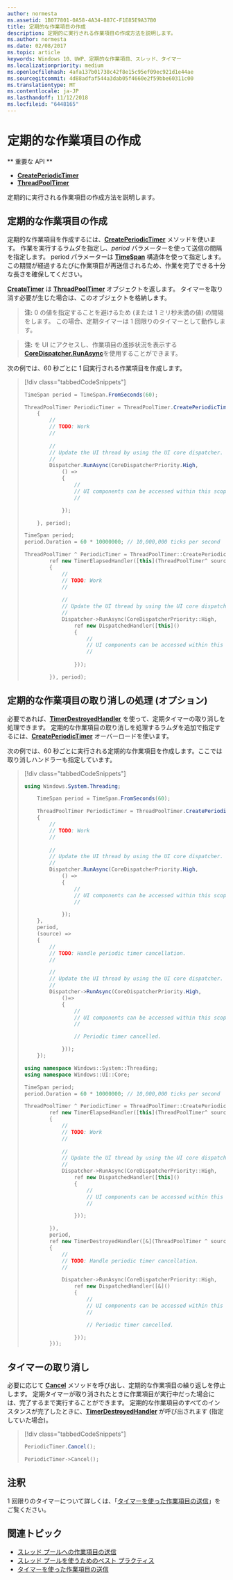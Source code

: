 ```yaml
---
author: normesta
ms.assetid: 1B077801-0A58-4A34-887C-F1E85E9A37B0
title: 定期的な作業項目の作成
description: 定期的に実行される作業項目の作成方法を説明します。
ms.author: normesta
ms.date: 02/08/2017
ms.topic: article
keywords: Windows 10、UWP、定期的な作業項目、スレッド、タイマー
ms.localizationpriority: medium
ms.openlocfilehash: 4afa137b01738c42f8e15c95ef09ec921d1e44ae
ms.sourcegitcommit: 4d88adfaf544a3dab05f4660e2f59bbe60311c00
ms.translationtype: MT
ms.contentlocale: ja-JP
ms.lasthandoff: 11/12/2018
ms.locfileid: "6448165"
---
```

# <a name="create-a-periodic-work-item"></a>定期的な作業項目の作成


** 重要な API **

-   [**CreatePeriodicTimer**](https://msdn.microsoft.com/library/windows/apps/Hh967915)
-   [**ThreadPoolTimer**](https://msdn.microsoft.com/library/windows/apps/BR230587)

定期的に実行される作業項目の作成方法を説明します。

## <a name="create-the-periodic-work-item"></a>定期的な作業項目の作成

定期的な作業項目を作成するには、[**CreatePeriodicTimer**](https://msdn.microsoft.com/library/windows/apps/Hh967915) メソッドを使います。 作業を実行するラムダを指定し、*period* パラメーターを使って送信の間隔を指定します。 period パラメーターは [**TimeSpan**](https://msdn.microsoft.com/library/windows/apps/BR225996) 構造体を使って指定します。 この期間が経過するたびに作業項目が再送信されるため、作業を完了できる十分な長さを確保してください。

[**CreateTimer**](https://msdn.microsoft.com/library/windows/apps/windows.system.threading.threadpooltimer.createtimer.aspx) は [**ThreadPoolTimer**](https://msdn.microsoft.com/library/windows/apps/BR230587) オブジェクトを返します。 タイマーを取り消す必要が生じた場合は、このオブジェクトを格納します。

> **注:** 0 の値を指定することを避けるため (または 1 ミリ秒未満の値) の間隔をします。 この場合、定期タイマーは 1 回限りのタイマーとして動作します。

> **注:** を UI にアクセスし、作業項目の進捗状況を表示する[**CoreDispatcher.RunAsync**](https://msdn.microsoft.com/library/windows/apps/Hh750317)を使用することができます。

次の例では、60 秒ごとに 1 回実行される作業項目を作成します。

> [!div class="tabbedCodeSnippets"]
> ```csharp
> TimeSpan period = TimeSpan.FromSeconds(60);
>
> ThreadPoolTimer PeriodicTimer = ThreadPoolTimer.CreatePeriodicTimer((source) =>
>     {
>         //
>         // TODO: Work
>         //
>         
>         //
>         // Update the UI thread by using the UI core dispatcher.
>         //
>         Dispatcher.RunAsync(CoreDispatcherPriority.High,
>             () =>
>             {
>                 //
>                 // UI components can be accessed within this scope.
>                 //
>
>             });
>
>     }, period);
> ```
> ``` cpp
> TimeSpan period;
> period.Duration = 60 * 10000000; // 10,000,000 ticks per second
>
> ThreadPoolTimer ^ PeriodicTimer = ThreadPoolTimer::CreatePeriodicTimer(
>         ref new TimerElapsedHandler([this](ThreadPoolTimer^ source)
>         {
>             //
>             // TODO: Work
>             //
>             
>             //
>             // Update the UI thread by using the UI core dispatcher.
>             //
>             Dispatcher->RunAsync(CoreDispatcherPriority::High,
>                 ref new DispatchedHandler([this]()
>                 {
>                     //
>                     // UI components can be accessed within this scope.
>                     //
>                         
>                 }));
>
>         }), period);
> ```

## <a name="handle-cancellation-of-the-periodic-work-item-optional"></a>定期的な作業項目の取り消しの処理 (オプション)

必要であれば、[**TimerDestroyedHandler**](https://msdn.microsoft.com/library/windows/apps/Hh967926) を使って、定期タイマーの取り消しを処理できます。 定期的な作業項目の取り消しを処理するラムダを追加で指定するには、[**CreatePeriodicTimer**](https://msdn.microsoft.com/library/windows/apps/Hh967915) オーバーロードを使います。

次の例では、60 秒ごとに実行される定期的な作業項目を作成します。ここでは取り消しハンドラーも指定しています。

> [!div class="tabbedCodeSnippets"]
> ``` csharp
> using Windows.System.Threading;
>
>     TimeSpan period = TimeSpan.FromSeconds(60);
>
>     ThreadPoolTimer PeriodicTimer = ThreadPoolTimer.CreatePeriodicTimer((source) =>
>     {
>         //
>         // TODO: Work
>         //
>         
>         //
>         // Update the UI thread by using the UI core dispatcher.
>         //
>         Dispatcher.RunAsync(CoreDispatcherPriority.High,
>             () =>
>             {
>                 //
>                 // UI components can be accessed within this scope.
>                 //
>
>             });
>     },
>     period,
>     (source) =>
>     {
>         //
>         // TODO: Handle periodic timer cancellation.
>         //
>
>         //
>         // Update the UI thread by using the UI core dispatcher.
>         //
>         Dispatcher->RunAsync(CoreDispatcherPriority.High,
>             ()=>
>             {
>                 //
>                 // UI components can be accessed within this scope.
>                 //                 
>
>                 // Periodic timer cancelled.
>
>             }));
>     });
> ```
> ``` cpp
> using namespace Windows::System::Threading;
> using namespace Windows::UI::Core;
>
> TimeSpan period;
> period.Duration = 60 * 10000000; // 10,000,000 ticks per second
>
> ThreadPoolTimer ^ PeriodicTimer = ThreadPoolTimer::CreatePeriodicTimer(
>         ref new TimerElapsedHandler([this](ThreadPoolTimer^ source)
>         {
>             //
>             // TODO: Work
>             //
>                 
>             //
>             // Update the UI thread by using the UI core dispatcher.
>             //
>             Dispatcher->RunAsync(CoreDispatcherPriority::High,
>                 ref new DispatchedHandler([this]()
>                 {
>                     //
>                     // UI components can be accessed within this scope.
>                     //
>
>                 }));
>
>         }),
>         period,
>         ref new TimerDestroyedHandler([&](ThreadPoolTimer ^ source)
>         {
>             //
>             // TODO: Handle periodic timer cancellation.
>             //
>
>             Dispatcher->RunAsync(CoreDispatcherPriority::High,
>                 ref new DispatchedHandler([&]()
>                 {
>                     //
>                     // UI components can be accessed within this scope.
>                     //
>
>                     // Periodic timer cancelled.
>
>                 }));
>         }));
> ```

## <a name="cancel-the-timer"></a>タイマーの取り消し

必要に応じて [**Cancel**](https://msdn.microsoft.com/library/windows/apps/windows.system.threading.threadpooltimer.cancel.aspx) メソッドを呼び出し、定期的な作業項目の繰り返しを停止します。 定期タイマーが取り消されたときに作業項目が実行中だった場合には、完了するまで実行することができます。 定期的な作業項目のすべてのインスタンスが完了したときに、[**TimerDestroyedHandler**](https://msdn.microsoft.com/library/windows/apps/Hh967926) が呼び出されます (指定していた場合)。

> [!div class="tabbedCodeSnippets"]
> ``` csharp
> PeriodicTimer.Cancel();
> ```
> ``` cpp
> PeriodicTimer->Cancel();
> ```

## <a name="remarks"></a>注釈

1 回限りのタイマーについて詳しくは、「[タイマーを使った作業項目の送信](use-a-timer-to-submit-a-work-item.md)」をご覧ください。

## <a name="related-topics"></a>関連トピック

* [スレッド プールへの作業項目の送信](submit-a-work-item-to-the-thread-pool.md)
* [スレッド プールを使うためのベスト プラクティス](best-practices-for-using-the-thread-pool.md)
* [タイマーを使った作業項目の送信](use-a-timer-to-submit-a-work-item.md)
 
